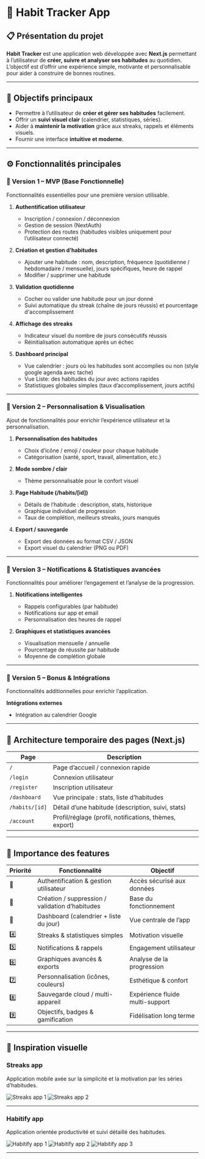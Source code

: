 # 🧠 Habit Tracker App

## 📋 Présentation du projet
**Habit Tracker** est une application web développée avec **Next.js** permettant à l’utilisateur de **créer, suivre et analyser ses habitudes** au quotidien.  
L’objectif est d’offrir une expérience simple, motivante et personnalisable pour aider à construire de bonnes routines.

---

## 🚀 Objectifs principaux
- Permettre à l’utilisateur de **créer et gérer ses habitudes** facilement.  
- Offrir un **suivi visuel clair** (calendrier, statistiques, séries).  
- Aider à **maintenir la motivation** grâce aux streaks, rappels et éléments visuels.  
- Fournir une interface **intuitive et moderne**.

---

## ⚙️ Fonctionnalités principales

### 🧱 Version 1 – MVP (Base Fonctionnelle)
Fonctionnalités essentielles pour une première version utilisable.

1. **Authentification utilisateur**
   - Inscription / connexion / déconnexion
   - Gestion de session (NextAuth)
   - Protection des routes (habitudes visibles uniquement pour l’utilisateur connecté)

2. **Création et gestion d’habitudes**
   - Ajouter une habitude : nom, description, fréquence (quotidienne / hebdomadaire / mensuelle), jours spécifiques, heure de rappel
   - Modifier / supprimer une habitude

3. **Validation quotidienne**
   - Cocher ou valider une habitude pour un jour donné
   - Suivi automatique du streak (chaîne de jours réussis) et pourcentage d'accomplissement

4. **Affichage des streaks**
   - Indicateur visuel du nombre de jours consécutifs réussis
   - Réinitialisation automatique après un échec

5. **Dashboard principal**
   - Vue calendrier : jours où les habitudes sont accomplies ou non (style google agenda avec tache)
   -  Vue Liste: des habitudes du jour avec actions rapides
   - Statistiques globales simples (taux d’accomplissement, jours actifs)

---

### 🧱 Version 2 – Personnalisation & Visualisation
Ajout de fonctionnalités pour enrichir l’expérience utilisateur et la personnalisation.

1. **Personnalisation des habitudes**
   - Choix d’icône / emoji / couleur pour chaque habitude
   - Catégorisation (santé, sport, travail, alimentation, etc.)

2. **Mode sombre / clair**
   - Thème personnalisable pour le confort visuel

3. **Page Habitude (/habits/[id])**
   - Détails de l’habitude : description, stats, historique
   - Graphique individuel de progression
   - Taux de complétion, meilleurs streaks, jours manqués

4. **Export / sauvegarde**
   - Export des données au format CSV / JSON
   - Export visuel du calendrier (PNG ou PDF)

---

### 🧱 Version 3 – Notifications & Statistiques avancées
Fonctionnalités pour améliorer l’engagement et l’analyse de la progression.

1. **Notifications intelligentes**
   - Rappels configurables (par habitude)
   - Notifications sur app et email
   - Personnalisation des heures de rappel

2. **Graphiques et statistiques avancées**
   - Visualisation mensuelle / annuelle
   - Pourcentage de réussite par habitude
   - Moyenne de complétion globale

---

### 🧱 Version 5 – Bonus & Intégrations
Fonctionnalités additionnelles pour enrichir l’application.

**Intégrations externes**
   - Intégration au calendrier Google

---

## 🧭 Architecture temporaire des pages (Next.js)

| Page | Description |
|------|--------------|
| `/` | Page d’accueil / connexion rapide |
| `/login` | Connexion utilisateur |
| `/register` | Inscription utilisateur |
| `/dashboard` | Vue principale : stats, liste d’habitudes |
| `/habits/[id]` | Détail d’une habitude (description, suivi, stats) |
| `/account` | Profil/réglage (profil, notifications, thèmes, export) |

---

## 🔄 Importance des features

| Priorité | Fonctionnalité | Objectif |
|-----------|----------------|-----------|
| 🥇 | Authentification & gestion utilisateur | Accès sécurisé aux données |
| 🥈 | Création / suppression / validation d’habitudes | Base du fonctionnement |
| 🥉 | Dashboard (calendrier + liste du jour) | Vue centrale de l’app |
| 4️⃣ | Streaks & statistiques simples | Motivation visuelle |
| 5️⃣ | Notifications & rappels | Engagement utilisateur |
| 6️⃣ | Graphiques avancés & exports | Analyse de la progression |
| 7️⃣ | Personnalisation (icônes, couleurs) | Esthétique & confort |
| 8️⃣ | Sauvegarde cloud / multi-appareil | Expérience fluide multi-support |
| 9️⃣ | Objectifs, badges & gamification | Fidélisation long terme |

---



## 🎨 Inspiration visuelle

### Streaks app
Application mobile axée sur la simplicité et la motivation par les séries d’habitudes.

![Streaks app 1](https://cdn.macstories.net/001/2017-07-26-08-49-17.jpeg)
![Streaks app 2](https://crunchybagel.com/content/images/2019/09/pomodoro.png)

---

### Habitify app
Application orientée productivité et suivi détaillé des habitudes.

![Habitify app 1](https://encrypted-tbn0.gstatic.com/images?q=tbn:ANd9GcQLMiuOugMcwfRwkOHLmrZh5P5P4zvlHaJYAsU64mh_F9f0w0yfqfZdmpdmUflB5hIRJ5M&usqp=CAU)
![Habitify app 2](https://cdn.prod.website-files.com/5d3aa39f8474c472841a7dfc/6480a277275ec417eb65c134_Frame%20678.jpg)
![Habitify app 3](https://www.betaphase.cafe/wp-content/uploads/2023/01/habitify-habit-tracker-app-e1673500577321-1024x680.jpg)

---